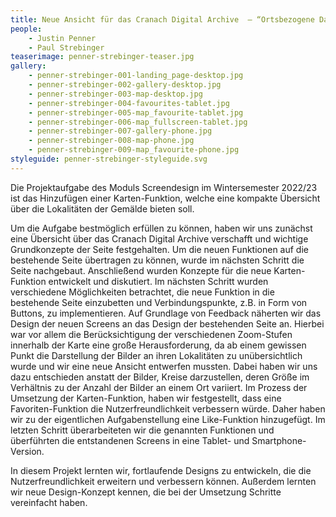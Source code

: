 ```yaml
---
title: Neue Ansicht für das Cranach Digital Archive  — “Ortsbezogene Dartstellung der Artefakte”​
people:
    - Justin Penner
    - Paul Strebinger
teaserimage: penner-strebinger-teaser.jpg
gallery:
    - penner-strebinger-001-landing_page-desktop.jpg
    - penner-strebinger-002-gallery-desktop.jpg
    - penner-strebinger-003-map-desktop.jpg
    - penner-strebinger-004-favourites-tablet.jpg
    - penner-strebinger-005-map_favourite-tablet.jpg
    - penner-strebinger-006-map_fullscreen-tablet.jpg
    - penner-strebinger-007-gallery-phone.jpg
    - penner-strebinger-008-map-phone.jpg
    - penner-strebinger-009-map_favourite-phone.jpg
styleguide: penner-strebinger-styleguide.svg
---
```


Die Projektaufgabe des Moduls Screendesign im Wintersemester 2022/23 ist das Hinzufügen einer Karten-Funktion, welche eine kompakte Übersicht über die Lokalitäten der Gemälde bieten soll.

Um die Aufgabe bestmöglich erfüllen zu können, haben wir uns zunächst eine Übersicht über das Cranach Digital Archive verschafft und wichtige Grundkonzepte der Seite festgehalten. Um die neuen Funktionen auf die bestehende Seite übertragen zu können, wurde im nächsten Schritt die Seite nachgebaut. Anschließend wurden Konzepte für die neue Karten-Funktion entwickelt und diskutiert. Im nächsten Schritt wurden verschiedene Möglichkeiten betrachtet, die neue Funktion in die bestehende Seite einzubetten und Verbindungspunkte, z.B. in Form von Buttons, zu implementieren. Auf Grundlage von Feedback näherten wir das Design der neuen Screens an das Design der bestehenden Seite an. Hierbei war vor allem die Berücksichtigung der verschiedenen Zoom-Stufen innerhalb der Karte eine große Herausforderung, da ab einem gewissen Punkt die Darstellung der Bilder an ihren Lokalitäten zu unübersichtlich wurde und wir eine neue Ansicht entwerfen mussten. Dabei haben wir uns dazu entschieden anstatt der Bilder, Kreise darzustellen, deren Größe im Verhältnis zu der Anzahl der Bilder an einem Ort variiert. Im Prozess der Umsetzung der Karten-Funktion, haben wir festgestellt, dass eine Favoriten-Funktion die Nutzerfreundlichkeit verbessern würde. Daher haben wir zu der eigentlichen Aufgabenstellung eine Like-Funktion hinzugefügt. Im letzten Schritt überarbeiteten wir die genannten Funktionen und überführten die entstandenen Screens in eine Tablet- und Smartphone-Version.

In diesem Projekt lernten wir, fortlaufende Designs zu entwickeln, die die Nutzerfreundlichkeit erweitern und verbessern können. Außerdem lernten wir neue Design-Konzept kennen, die bei der Umsetzung Schritte vereinfacht haben.
